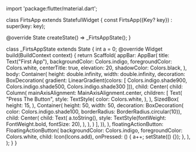 import 'package:flutter/material.dart';

class FirtsApp extends StatefulWidget {
  const FirtsApp({Key? key}) : super(key: key);

  @override
  State<FirtsApp> createState() => _FirtsAppState();
}

class _FirtsAppState extends State<FirtsApp> {
  int a = 0;
  @override
  Widget build(BuildContext context) {
    return Scaffold(
      appBar: AppBar(
        title: Text("First App"),
        backgroundColor: Colors.indigo,
        foregroundColor: Colors.white,
        centerTitle: true,
        elevation: 20,
        shadowColor: Colors.black,
      ),
      body: Container(
        height: double.infinity,
        width: double.infinity,
        decoration: BoxDecoration(
            gradient: LinearGradient(colors: [
          Colors.indigo.shade900,
          Colors.indigo.shade500,
          Colors.indigo.shade300
        ])),
        child: Center(
            child: Column(
          mainAxisAlignment: MainAxisAlignment.center,
          children: [
            Text(
              "Press The Button",
              style: TextStyle(
                color: Colors.white,
              ),
            ),
            SizedBox(
              height: 15,
            ),
            Container(
              height: 50,
              width: 50,
              decoration: BoxDecoration(
                  color: Colors.indigo.shade100,
                  borderRadius: BorderRadius.circular(10)),
              child: Center(
                child: Text(
                  a.toString(),
                  style: TextStyle(fontWeight: FontWeight.bold, fontSize: 20),
                ),
              ),
            )
          ],
        )),
      ),
      floatingActionButton: FloatingActionButton(
        backgroundColor: Colors.indigo,
        foregroundColor: Colors.white,
        child: Icon(Icons.add),
        onPressed: () {
          a++;
          setState(() {});
        },
      ),
    );
  }
}
